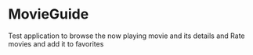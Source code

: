 # MovieGuide
Test application to browse the now playing movie and its details and Rate movies and add it to favorites
